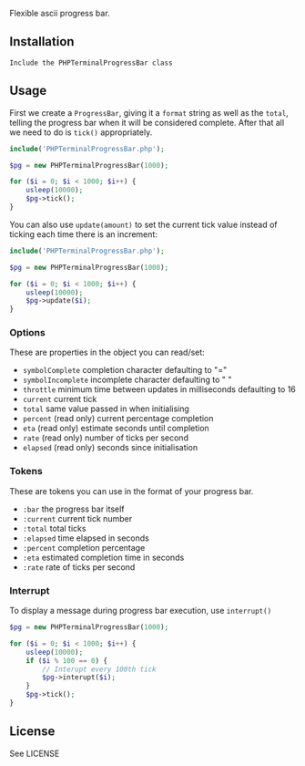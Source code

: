 Flexible ascii progress bar.

## Installation

```
Include the PHPTerminalProgressBar class
```

## Usage

First we create a `ProgressBar`, giving it a `format` string
as well as the `total`, telling the progress bar when it will
be considered complete. After that all we need to do is `tick()` appropriately.

```php
include('PHPTerminalProgressBar.php');

$pg = new PHPTerminalProgressBar(1000);

for ($i = 0; $i < 1000; $i++) {
	usleep(10000);
	$pg->tick();
}
```

You can also use `update(amount)` to set the current tick value instead of ticking each time there is an increment:

```php
include('PHPTerminalProgressBar.php');

$pg = new PHPTerminalProgressBar(1000);

for ($i = 0; $i < 1000; $i++) {
	usleep(10000);
	$pg->update($i);
}
```

### Options

These are properties in the object you can read/set:

- `symbolComplete` completion character defaulting to "="
- `symbolIncomplete` incomplete character defaulting to " "
- `throttle` minimum time between updates in milliseconds defaulting to 16
- `current` current tick
- `total` same value passed in when initialising
- `percent` (read only) current percentage completion
- `eta` (read only) estimate seconds until completion
- `rate` (read only) number of ticks per second
- `elapsed` (read only) seconds since initialisation

### Tokens

These are tokens you can use in the format of your progress bar.

- `:bar` the progress bar itself
- `:current` current tick number
- `:total` total ticks
- `:elapsed` time elapsed in seconds
- `:percent` completion percentage
- `:eta` estimated completion time in seconds
- `:rate` rate of ticks per second


### Interrupt

To display a message during progress bar execution, use `interrupt()`
```php
$pg = new PHPTerminalProgressBar(1000);

for ($i = 0; $i < 1000; $i++) {
	usleep(10000);
	if ($i % 100 == 0) {
		// Interupt every 100th tick
		$pg->interupt($i);
	}
	$pg->tick();
}
```

## License

See LICENSE